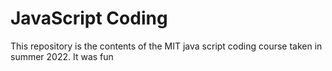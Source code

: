 # JavaScript Coding
This repository is the contents of the MIT java script coding course taken in summer 2022. It was fun   